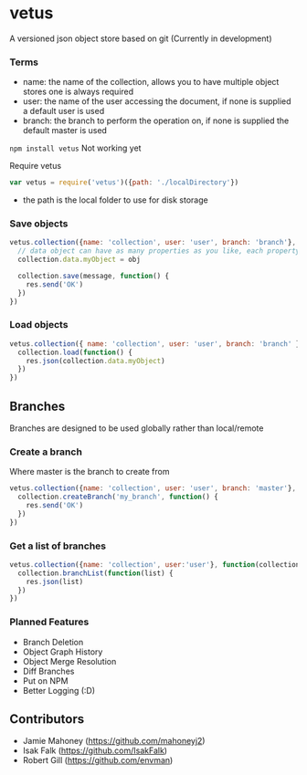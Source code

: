 # vetus

A versioned json object store based on git (Currently in development)

### Terms
- name: the name of the collection, allows you to have multiple object stores one is always required
- user: the name of the user accessing the document, if none is supplied a default user is used
- branch: the branch to perform the operation on, if none is supplied the default master is used

`npm install vetus` Not working yet

Require vetus
```javascript
var vetus = require('vetus')({path: './localDirectory'})
```
- the path is the local folder to use for disk storage

### Save objects

```javascript
vetus.collection({name: 'collection', user: 'user', branch: 'branch'}, function(collection) {
  // data object can have as many properties as you like, each property is saved as separate document
  collection.data.myObject = obj

  collection.save(message, function() {
    res.send('OK')
  })
})
```

### Load objects
```javascript
vetus.collection({ name: 'collection', user: 'user', branch: 'branch' }, function(collection) {
  collection.load(function() {
    res.json(collection.data.myObject)
  })
})
```

## Branches
Branches are designed to be used globally rather than local/remote

### Create a branch
Where master is the branch to create from

```javascript
vetus.collection({name: 'collection', user: 'user', branch: 'master'}, function(collection) {
  collection.createBranch('my_branch', function() {
    res.send('OK')
  })
})
```

### Get a list of branches
```javascript
vetus.collection({name: 'collection', user:'user'}, function(collection) {
  collection.branchList(function(list) {
    res.json(list)
  })
})
```

### Planned Features
- Branch Deletion
- Object Graph History
- Object Merge Resolution
- Diff Branches
- Put on NPM
- Better Logging (:D)

## Contributors
- Jamie Mahoney (https://github.com/mahoneyj2)
- Isak Falk (https://github.com/IsakFalk)
- Robert Gill (https://github.com/envman)
